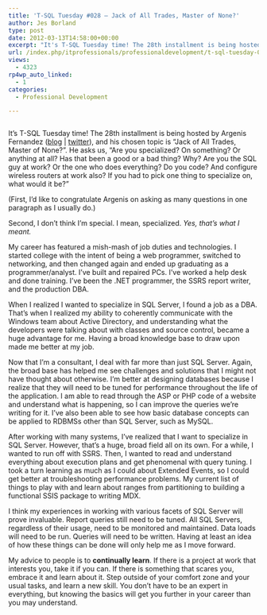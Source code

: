 ```yaml
---
title: 'T-SQL Tuesday #028 – Jack of All Trades, Master of None?'
author: Jes Borland
type: post
date: 2012-03-13T14:58:00+00:00
excerpt: "It's T-SQL Tuesday time! The 28th installment is being hosted by Argenis Fernandez..."
url: /index.php/itprofessionals/professionaldevelopment/t-sql-tuesday-028-jack/
views:
  - 4323
rp4wp_auto_linked:
  - 1
categories:
  - Professional Development

---
```

[][1]

<p style="text-align: center;">
  <img src="http://sqlblog.com/blogs/argenis_fernandez/TSQL2sDay150x150_thumb_2AA4EA0F.jpg" alt="" />
</p>

It&#8217;s T-SQL Tuesday time! The 28th installment is being hosted by Argenis Fernandez ([blog][2] | [twitter][3]), and his chosen topic is &#8220;Jack of All Trades, Master of None?&#8221;. He asks us, &#8220;Are you specialized? On something? Or anything at all? Has that been a good or a bad thing? Why? Are you the SQL guy at work? Or the one who does everything? Do you code? And configure wireless routers at work also? If you had to pick one thing to specialize on, what would it be?&#8221;

(First, I&#8217;d like to congratulate Argenis on asking as many questions in one paragraph as I usually do.)

Second, I don’t think I’m special. I mean, specialized. _Yes, that’s what I meant._

My career has featured a mish-mash of job duties and technologies. I started college with the intent of being a web programmer, switched to networking, and then changed again and ended up graduating as a programmer/analyst. I’ve built and repaired PCs. I’ve worked a help desk and done training. I’ve been the .NET programmer, the SSRS report writer, and the production DBA.

When I realized I wanted to specialize in SQL Server, I found a job as a DBA. That’s when I realized my ability to coherently communicate with the Windows team about Active Directory, and understanding what the developers were talking about with classes and source control, became a huge advantage for me. Having a broad knowledge base to draw upon made me better at my job.

Now that I’m a consultant, I deal with far more than just SQL Server. Again, the broad base has helped me see challenges and solutions that I might not have thought about otherwise. I’m better at designing databases because I realize that they will need to be tuned for performance throughout the life of the application. I am able to read through the ASP or PHP code of a website and understand what is happening, so I can improve the queries we’re writing for it. I’ve also been able to see how basic database concepts can be applied to RDBMSs other than SQL Server, such as MySQL.

After working with many systems, I’ve realized that I want to specialize in SQL Server. However, that’s a huge, broad field all on its own. For a while, I wanted to run off with SSRS. Then, I wanted to read and understand everything about execution plans and get phenomenal with query tuning. I took a turn learning as much as I could about Extended Events, so I could get better at troubleshooting performance problems. My current list of things to play with and learn about ranges from partitioning to building a functional SSIS package to writing MDX.

I think my experiences in working with various facets of SQL Server will prove invaluable. Report queries still need to be tuned. All SQL Servers, regardless of their usage, need to be monitored and maintained. Data loads will need to be run. Queries will need to be written. Having at least an idea of how these things can be done will only help me as I move forward.

My advice to people is to **continually learn**. If there is a project at work that interests you, take it if you can. If there is something that scares you, embrace it and learn about it. Step outside of your comfort zone and your usual tasks, and learn a new skill. You don’t have to be an expert in everything, but knowing the basics will get you further in your career than you may understand.

 [1]: http://sqlblog.com/blogs/argenis_fernandez/archive/2012/03/05/t-sql-tuesday-028-jack-of-all-trades-master-of-none.aspx
 [2]: http://sqlblog.com/blogs/argenis_fernandez/default.aspx
 [3]: https://twitter.com/#!/DBArgenis